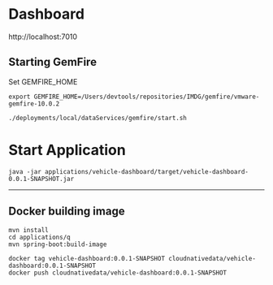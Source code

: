 # Dashboard

http://localhost:7010


## Starting GemFire

Set GEMFIRE_HOME
```shell
export GEMFIRE_HOME=/Users/devtools/repositories/IMDG/gemfire/vmware-gemfire-10.0.2
```

```shell
./deployments/local/dataServices/gemfire/start.sh
```


# Start Application


```shell
java -jar applications/vehicle-dashboard/target/vehicle-dashboard-0.0.1-SNAPSHOT.jar
```

----------------------------


## Docker building image

```shell
mvn install
cd applications/q
mvn spring-boot:build-image
```

```shell
docker tag vehicle-dashboard:0.0.1-SNAPSHOT cloudnativedata/vehicle-dashboard:0.0.1-SNAPSHOT
docker push cloudnativedata/vehicle-dashboard:0.0.1-SNAPSHOT
```
